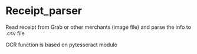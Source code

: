 # Receipt_parser
Read receipt from Grab or other merchants (image file) and parse the info to .csv file

OCR function is based on pytesseract module
